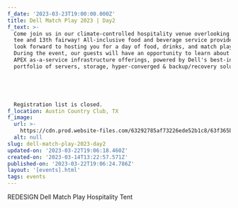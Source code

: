 ```yaml
---
f_date: '2023-03-23T19:00:00.000Z'
title: Dell Match Play 2023 | Day2
f_text: >-
  Come join us in our climate-controlled hospitality venue overlooking the 16th
  tee and 13th fairway! All-inclusive food and beverage service provided. We
  look forward to hosting you for a day of food, drinks, and match play golf!
  During the event, our guests will have an opportunity to learn about Dell's
  APEX as-a-service infrastructure offerings, powered by Dell's best-in-class
  portfolio of servers, storage, hyper-converged & backup/recovery solutions.


  ‍


  Registration list is closed.
f_location: Austin Country Club, TX
f_image:
  url: >-
    https://cdn.prod.website-files.com/63292785af73226ede52b1c8/63f365bd13c6d33df7be0eac_austin-country-club.avif
  alt: null
slug: dell-match-play-2023-day2
updated-on: '2023-03-22T19:06:18.460Z'
created-on: '2023-03-14T13:22:57.571Z'
published-on: '2023-03-22T19:06:24.786Z'
layout: '[events].html'
tags: events
---
```


REDESIGN Dell Match Play Hospitality Tent
